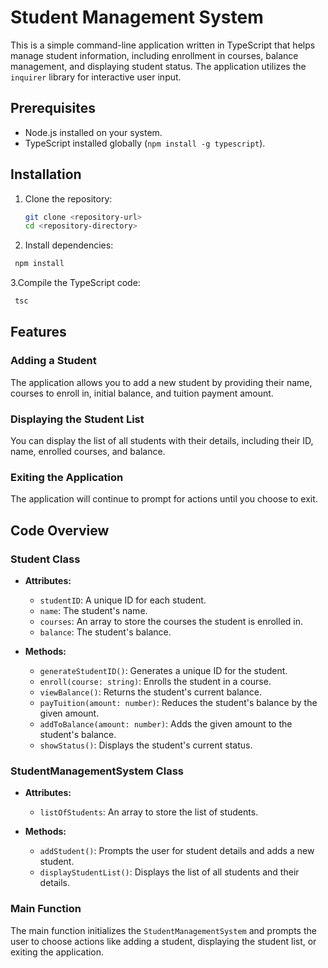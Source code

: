 # Student Management System

This is a simple command-line application written in TypeScript that helps manage student information, including enrollment in courses, balance management, and displaying student status. The application utilizes the `inquirer` library for interactive user input.

## Prerequisites

- Node.js installed on your system.
- TypeScript installed globally (`npm install -g typescript`).

## Installation
1. Clone the repository:
   ```bash
   git clone <repository-url>
   cd <repository-directory>
2. Install dependencies:
  ```bash
   npm install
```
3.Compile the TypeScript code:
```bash
 tsc
```

## Features

### Adding a Student

The application allows you to add a new student by providing their name, courses to enroll in, initial balance, and tuition payment amount. 

### Displaying the Student List

You can display the list of all students with their details, including their ID, name, enrolled courses, and balance.

### Exiting the Application

The application will continue to prompt for actions until you choose to exit.

## Code Overview

### Student Class

- **Attributes:**
  - `studentID`: A unique ID for each student.
  - `name`: The student's name.
  - `courses`: An array to store the courses the student is enrolled in.
  - `balance`: The student's balance.

- **Methods:**
  - `generateStudentID()`: Generates a unique ID for the student.
  - `enroll(course: string)`: Enrolls the student in a course.
  - `viewBalance()`: Returns the student's current balance.
  - `payTuition(amount: number)`: Reduces the student's balance by the given amount.
  - `addToBalance(amount: number)`: Adds the given amount to the student's balance.
  - `showStatus()`: Displays the student's current status.

### StudentManagementSystem Class

- **Attributes:**
  - `listOfStudents`: An array to store the list of students.

- **Methods:**
  - `addStudent()`: Prompts the user for student details and adds a new student.
  - `displayStudentList()`: Displays the list of all students and their details.

### Main Function

The main function initializes the `StudentManagementSystem` and prompts the user to choose actions like adding a student, displaying the student list, or exiting the application.

